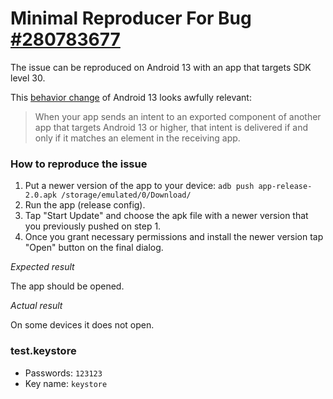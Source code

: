# Minimal Reproducer For Bug [#280783677](https://issuetracker.google.com/issues/280783677?pli=1)

The issue can be reproduced on Android 13 with an app that targets SDK level 30.

This [behavior change](https://developer.android.com/about/versions/13/behavior-changes-all#intents)
of Android 13 looks awfully relevant:

> When your app sends an intent to an exported component of another app that targets Android 13 or
higher, that intent is delivered if and only if it matches an <intent-filter> element in the
receiving app. 

### How to reproduce the issue

1. Put a newer version of the app to your device: `adb push app-release-2.0.apk /storage/emulated/0/Download/`
2. Run the app (release config).
3. Tap "Start Update" and choose the apk file with a newer version that you previously pushed on step 1.
4. Once you grant necessary permissions and install the newer version tap "Open" button on the final dialog.

*Expected result*

The app should be opened.

*Actual result*

On some devices it does not open.
 
### test.keystore

* Passwords: `123123`
* Key name: `keystore`